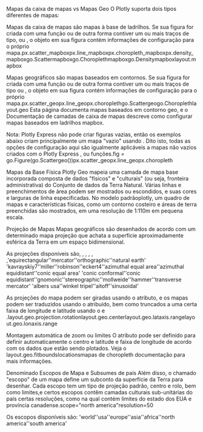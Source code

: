 Mapas da caixa de mapas vs Mapas Geo
O Plotly suporta dois tipos diferentes de mapas:

Mapas da caixa de mapas são mapas à base de ladrilhos. Se sua figura for criada com uma função ou de 
outra forma contiver um ou mais traços de tipo, ou , o objeto em sua figura contém informações de 
configuração para o próprio 
mapa.px.scatter_mapboxpx.line_mapboxpx.choropleth_mapboxpx.density_mapboxgo.Scattermapboxgo.Choroplethmapboxgo.Densitymapboxlayout.mapbox

Mapas geográficos são mapas baseados em contornos. Se sua figura for criada com uma função ou de outra 
forma contiver um ou mais traços de tipo ou , o objeto em sua figura contém informações de configuração 
para o próprio mapa.px.scatter_geopx.line_geopx.choroplethgo.Scattergeogo.Choroplethlayout.geo
Esta página documenta mapas baseados em contorno geo, e o Documentação de camadas de caixa de mapas 
descreve como configurar mapas baseados em ladrilhos mapbox.

Nota: Plotly Express não pode criar figuras vazias, então os exemplos abaixo criam principalmente um 
mapa "vazio" usando . Dito isto, todas as opções de configuração aqui são igualmente aplicáveis a mapas 
não vazios criados com o Plotly Express , ou 
funções.fig = go.Figure(go.Scattergeo())px.scatter_geopx.line_geopx.choropleth

Mapas da Base Física
Plotly Geo mapeia uma camada de mapa base incorporada composta de dados "físicos" e "culturais" 
(ou seja, fronteira administrativa) do Conjunto de dados da Terra Natural. Várias linhas e 
preenchimentos de área podem ser mostrados ou escondidos, e suas cores e larguras de linha 
especificadas. No modelo padrãoplotly, um quadro de mapas e características físicas, como um contorno 
costeiro e áreas de terra preenchidas são mostrados, em uma resolução de 1:110m em pequena escala.


Projeção de Mapas
Mapas geográficos são desenhados de acordo com um determinado mapa projeção que achata a superfície aproximadamente esférica da Terra em um espaço bidimensional.

As projeções disponíveis são, , , , , ,'equirectangular''mercator''orthographic''natural earth'
'kavrayskiy7''miller''robinson''eckert4''azimuthal equal area''azimuthal equidistant''conic equal area'
'conic conformal''conic equidistant''gnomonic''stereographic''mollweide''hammer''transverse mercator'
'albers usa''winkel tripel''aitoff''sinusoidal'

As projeções do mapa podem ser giradas usando o atributo, e os mapas podem ser traduzidos usando o 
atribuído, bem como truncados a uma certa faixa de longitude e latitude usando o e 
.layout.geo.projection.rotationlayout.geo.centerlayout.geo.lataxis.rangelayout.geo.lonaxis.range

Montagem automática de zoom ou limites
O atributo pode ser definido para definir automaticamente o centro e latitude e faixa de longitude de 
acordo com os dados que estão sendo plotados. Veja o layout.geo.fitboundslocationsmapas de choropleth 
documentação para mais informações.


Denominado Escopos de Mapa e Subsumes de país
Além disso, o chamado "escopo" de um mapa define um subconto da superfície da Terra para desenhar. 
Cada escopo tem um tipo de projeção padrão, centro e rolo, bem como limites,e certos escopos contêm 
camadas culturais sub-unitárias do país certas resoluções, como na qual contém limites do estado dos 
EUA e província canadense.scope="north america"resolution=50

Os escopos disponíveis são: 'world''usa''europe''asia''africa''north america''south america'





